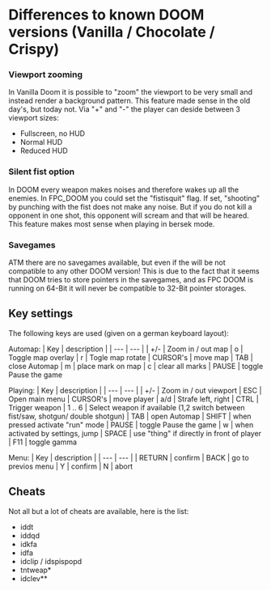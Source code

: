 # Differences to known DOOM versions (Vanilla / Chocolate / Crispy)

### Viewport zooming

In Vanilla Doom it is possible to "zoom" the viewport to be very small and instead render a background pattern. This feature made sense in the old day's, but today not. Via "+" and "-" the player can deside between 3 viewport sizes:

- Fullscreen, no HUD
- Normal HUD
- Reduced HUD

### Silent fist option

In DOOM every weapon makes noises and therefore wakes up all the enemies. In FPC_DOOM you could set the "fistisquit" flag. If set, "shooting" by punching with the fist does not make any noise. But if you do not kill a opponent in one shot, this opponent will scream and that will be heared. This feature makes most sense when playing in bersek mode.

### Savegames

ATM there are no savegames available, but even if the will be not compatible to any other DOOM version! This is due to the fact that it seems that DOOM tries to store pointers in the savegames, and as FPC DOOM is running on 64-Bit it will never be compatible to 32-Bit pointer storages.

## Key settings

The following keys are used (given on a german keyboard layout):

Automap:
| Key | description |
| --- | --- |
| +/- | Zoom in / out map
| o | Toggle map overlay
| r | Togle map rotate
| CURSOR's | move map 
| TAB | close Automap
| m | place mark on map
| c | clear all marks
| PAUSE | toggle Pause the game

Playing:
| Key | description |
| --- | --- |
| +/- | Zoom in / out viewport 
| ESC | Open main menu
| CURSOR's | move player 
| a/d | Strafe left, right
| CTRL | Trigger weapon
| 1 .. 6 | Select weapon if available (1,2 switch between fist/saw, shotgun/ double shotgun)
| TAB | open Automap
| SHIFT | when pressed activate "run" mode
| PAUSE | toggle Pause the game
| w | when activated by settings, jump
| SPACE | use "thing" if directly in front of player
| F11 | toggle gamma

Menu:
| Key | description |
| --- | --- |
| RETURN | confirm
| BACK | go to previos menu
| Y | confirm
| N | abort

## Cheats

Not all but a lot of cheats are available, here is the list:

- iddt
- iddqd
- idkfa
- idfa
- idclip / idspispopd
- tntweap*
- idclev**


